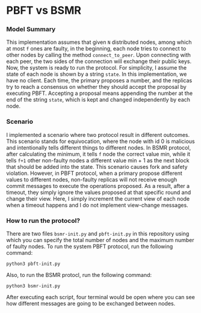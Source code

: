 # PBFT vs BSMR
### Model Summary
This implementation assumes that given `N` distributed nodes, among which at most `f` ones are faulty, in the beginning, each node tries to connect to other nodes by calling the method `connect_to_peer`. Upon connecting with each peer, the two sides of the connection will exchange their public keys. Now, the system is ready to run the protocol. For simplicity, I assume the state of each node is shown by a string `state`. In this implementation, we have no client. Each time, the primary proposes a number, and the replicas try to reach a consensus on whether they should accept the proposal by executing PBFT. Accepting a proposal means appending the number at the end of the string `state`, which is kept and changed independently by each node.

### Scenario
I implemented a scenario where two protocol result in different outcomes. This scenario stands for equivocation, where the node with id 0 is malicious and intentionally tells different things to different nodes. In BSMR protocol, after calculating the minimum, it tells `f` node the correct value min, while it tells `f+1` other non-faulty nodes a different value min + 1 as the next block that should be added into the state. This scenario causes fork and safety violation. However, in PBFT protocol, when a primary propose different values to different nodes, non-faulty replicas will not receive enough commit messages to execute the operations proposed. As a result, after a timeout, they simply ignore the values proposed at that specific round and change their view. Here, I simply increment the current view of each node when a timeout happens and I do not implement view-change messages. 

### How to run the protocol?
There are two files `bsmr-init.py` and `pbft-init.py` in this repository using which you can specify the total number of nodes and the maximum number of faulty nodes. To run the system PBFT protocol, run the following command:
```
python3 pbft-init.py
```
Also, to run the BSMR protocl, run the following command:
```
python3 bsmr-init.py
```
After executing each script, four terminal would be open where you can see how different messages are going to be exchanged between nodes. 
